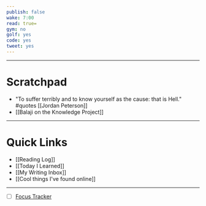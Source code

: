 ```yaml
---
publish: false
wake: 7:00
read: true=
gym: no
golf: yes
code: yes
tweet: yes
---
```

***
# Scratchpad
- "To suffer terribly and to know yourself as the cause: that is Hell." #quotes [[Jordan Peterson]]
- [[Balaji on the Knowledge Project]]



---
# Quick Links
- [[Reading Log]]
- [[Today I Learned]]
- [[My Writing Inbox]]
- [[Cool things I've found online]]

***
- [ ] [Focus Tracker](https://docs.google.com/spreadsheets/d/18ZL9CSRxE2z7pTKcaPGe3749GMO9Ov2UjVsRMQqShBk/edit#gid=696776801)